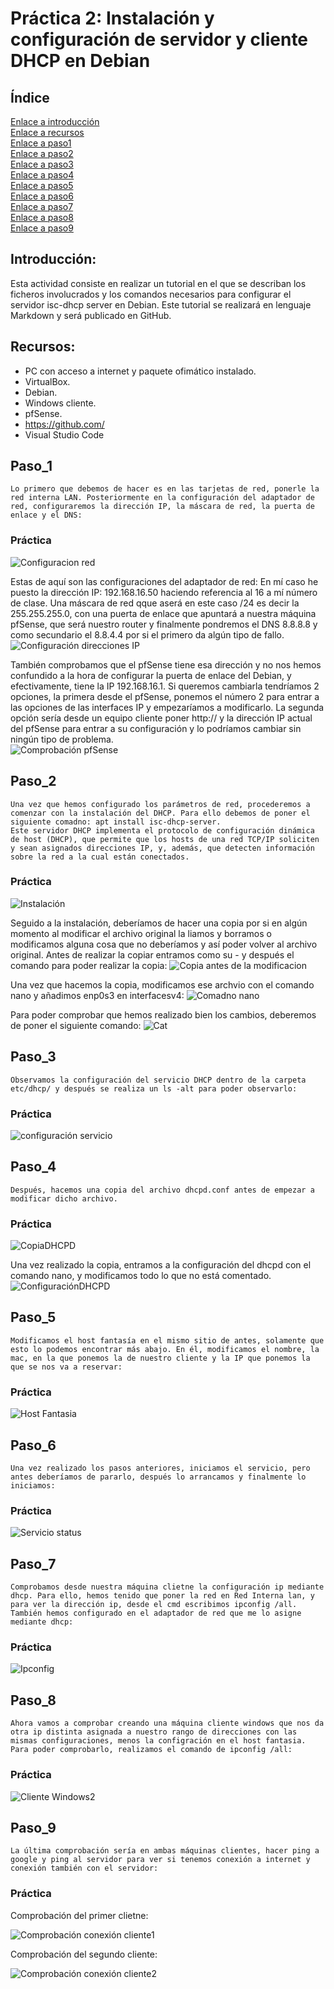 # Práctica 2: Instalación y configuración de servidor y cliente DHCP en Debian
## Índice
[Enlace a introducción](#introducción)   
[Enlace a recursos](#recursos)    
[Enlace a paso1](#paso1)  
[Enlace a paso2](#paso2)  
[Enlace a paso3](#paso3)  
[Enlace a paso4](#paso4)  
[Enlace a paso5](#paso5)   
[Enlace a paso6](#paso6)  
[Enlace a paso7](#paso7)  
[Enlace a paso8](#paso8)  
[Enlace a paso9](#paso9)  

## Introducción:

Esta actividad consiste en realizar un tutorial en el que se describan los ficheros involucrados y los comandos necesarios para configurar el servidor isc-dhcp server en Debian. Este tutorial se realizará en lenguaje Markdown y será publicado en GitHub.

## Recursos:
* PC con acceso a internet y paquete ofimático instalado.
* VirtualBox.
* Debian. 
* Windows cliente.
* pfSense.
* https://github.com/
* Visual Studio Code

## Paso_1
``` 
Lo primero que debemos de hacer es en las tarjetas de red, ponerle la red interna LAN. Posteriormente en la configuración del adaptador de red, configuraremos la dirección IP, la máscara de red, la puerta de enlace y el DNS:
``` 
### Práctica
![Configuracion red](files/CapturaRed.png "Imagen Captura de red")

Estas de aquí son las configuraciones del adaptador de red: En mí caso he puesto la dirección IP: 192.168.16.50 haciendo referencia al 16 a mí número de clase. Una máscara de red qque aserá en este caso /24 es decir la 255.255.255.0, con una puerta de enlace que apuntará a nuestra máquina pfSense, que será nuestro router y finalmente pondremos el DNS 8.8.8.8 y como secundario el 8.8.4.4 por si el primero da algún tipo de fallo.  
![Configuración direcciones IP](files/CapturaConfIP.PNG)

También comprobamos que el pfSense tiene esa dirección y no nos hemos confundido a la hora de configurar la puerta de enlace del Debian, y efectivamente, tiene la IP 192.168.16.1. Si queremos cambiarla tendríamos 2 opciones, la primera desde el pfSense, ponemos el número 2 para entrar a las opciones de las interfaces IP y empezaríamos a modificarlo. La segunda opción sería desde un equipo cliente poner http:// y la dirección IP actual del pfSense para entrar a su configuración y lo podríamos cambiar sin ningún tipo de problema.   
![Comprobación pfSense](files/CapturapfSense.PNG)

## Paso_2
``` 
Una vez que hemos configurado los parámetros de red, procederemos a comenzar con la instalación del DHCP. Para ello debemos de poner el siguiente comadno: apt install isc-dhcp-server.
Este servidor DHCP implementa el protocolo de configuración dinámica de host (DHCP), que permite que los hosts de una red TCP/IP soliciten y sean asignados direcciones IP, y, además, que detecten información sobre la red a la cual están conectados.
``` 
### Práctica
![Instalación](files/CapturaInstalacion.PNG)

Seguido a la instalación, deberíamos de hacer una copia por si en algún momento al modificar el archivo original la liamos y borramos o modificamos alguna cosa que no deberíamos y así poder volver al archivo original. Antes de realizar la copiar entramos como su - y después el comando para poder realizar la copia:
![Copia antes de la modificacion](files/CapturaCopia.PNG)

Una vez que hacemos la copia, modificamos ese archvio con el comando nano y añadimos enp0s3 en interfacesv4:
![Comadno nano](files/Capturanano.PNG)

Para poder comprobar que hemos realizado bien los cambios, deberemos de poner el siguiente comando:
![Cat](files/CapturaCatEnp0s3.PNG)

## Paso_3
``` 
Observamos la configuración del servicio DHCP dentro de la carpeta etc/dhcp/ y después se realiza un ls -alt para poder observarlo:
``` 
### Práctica
![configuración servicio](files/CapturaConfServicioDHCP.PNG)
## Paso_4
``` 
Después, hacemos una copia del archivo dhcpd.conf antes de empezar a modificar dicho archivo.
``` 
### Práctica
![CopiaDHCPD](files/CapturaCopiaDHCPD.PNG)

Una vez realizado la copia, entramos a la configuración del dhcpd con el comando nano, y modificamos todo lo que no está comentado.  
![ConfiguraciónDHCPD](files/CapturaConfDHCPD.PNG)
## Paso_5
``` 
Modificamos el host fantasía en el mismo sitio de antes, solamente que esto lo podemos encontrar más abajo. En él, modificamos el nombre, la mac, en la que ponemos la de nuestro cliente y la IP que ponemos la que se nos va a reservar:
``` 
### Práctica
![Host Fantasia](files/CapturaHost.PNG)
## Paso_6
``` 
Una vez realizado los pasos anteriores, iniciamos el servicio, pero antes deberíamos de pararlo, después lo arrancamos y finalmente lo iniciamos:
``` 
### Práctica
![Servicio status](files/Capturaactive.PNG)
## Paso_7
``` 
Comprobamos desde nuestra máquina clietne la configuración ip mediante dhcp. Para ello, hemos tenido que poner la red en Red Interna lan, y para ver la dirección ip, desde el cmd escribimos ipconfig /all. También hemos configurado en el adaptador de red que me lo asigne mediante dhcp:
``` 
### Práctica
![Ipconfig](files/Capturaipconfig.PNG)
## Paso_8
``` 
Ahora vamos a comprobar creando una máquina cliente windows que nos da otra ip distinta asignada a nuestro rango de direcciones con las mismas configuraciones, menos la configración en el host fantasia. Para poder comprobarlo, realizamos el comando de ipconfig /all: 
``` 
### Práctica
![Cliente Windows2](files/CapturaSegundocli.PNG)
## Paso_9
``` 
La última comprobación sería en ambas máquinas clientes, hacer ping a google y ping al servidor para ver si tenemos conexión a internet y conexión también con el servidor:
``` 
### Práctica  
Comprobación del primer clietne:  

![Comprobación conexión cliente1](files/Capturacomprobacioncli.PNG)

Comprobación del segundo cliente:  

![Comprobación conexión cliente2](files/Capturacomprobacioncli2.PNG)

